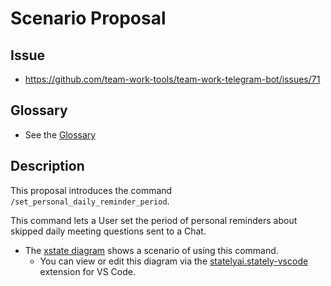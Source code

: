 # Scenario Proposal

## Issue

- <https://github.com/team-work-tools/team-work-telegram-bot/issues/71>

## Glossary

- See the [Glossary](../../glossary.md)

## Description

This proposal introduces the command `/set_personal_daily_reminder_period`.

This command lets a User set the period of personal reminders about skipped daily meeting questions sent to a Chat.

- The [xstate diagram](../snippets/snippet-000.ts) shows a scenario of using this command.
  - You can view or edit this diagram via the [statelyai.stately-vscode
](https://marketplace.visualstudio.com/items?itemName=statelyai.stately-vscode) extension for VS Code.
